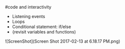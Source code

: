 #code and interactivity

- Listening events
- Loops
- Conditional statement: if/else
- {revisit variables and functions)

![ScreenShot](Screen Shot 2017-02-13 at 6.18.17 PM.png)
